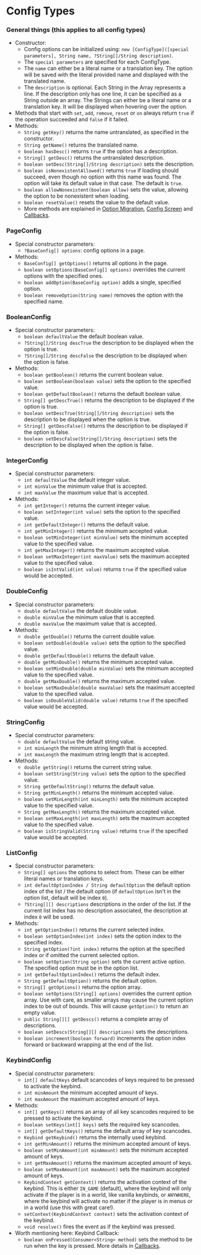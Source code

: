 ﻿# Config Types

### General things (this applies to all config types)
 - Constructor:
	 - Config options can be initialized using:
	 `new [ConfigType]([special parameters], String name, ?String[]/String description)`.
	 - The `special parameters` are specified for each ConfigType.
	 - The `name` can either be a literal name or a translation key. The option will be saved with the literal provided name and displayed with the translated name.
	 - The `description` is optional. Each String in the Array represents a line. If the description only has one line, it can be specified as a String outside an array. The Strings can either be a literal name or a translation key. It will be displayed when hovering over the option.
 - Methods that start with `set`, `add`, `remove`, `reset` or `on` always return `true` if the operation succeeded and `false` if it failed.
 - Methods:
	 - `String getKey()` returns the name untranslated, as specified in the constructor.
	 - `String getName()` returns the translated name.
	 - `boolean hasDesc()` returns `true` if the option has a description.
	 - `String[] getDesc()` returns the untranslated description.
	 - `boolean setDesc(String[]/String description)` sets the description.
	 - `boolean isNonexistentAllowed()` returns `true` if loading should succeed, even though no option with this name was found. The option will take its default value in that case. The default is `true`.
	 - `boolean allowNonexistent(boolean allow)` sets the value, allowing the option to be nonexistent when loading.
	 - `boolean resetValue()` resets the value to the default value.
	 - More methods are explained in [Option Migration](https://github.com/Tre5et/vanillaconfig/blob/v1.0.1/docs/MIGRATE.md), [Config Screen](https://github.com/Tre5et/vanillaconfig/blob/v1.0.1/docs/SCREEN.md) and [Callbacks](https://github.com/Tre5et/vanillaconfig/blob/v1.0.1/docs/CALLBACKS.md).

### PageConfig
 - Special constructor parameters:
	 - `?BaseConfig[] options`: config options in a page.
 - Methods:
	 - `BaseConfig[] getOptions()` returns all options in the page.
	 - `boolean setOptions(BaseConfig[] options)` overrides the current options with the specified ones.
	 - `boolean addOption(BaseConfig option)` adds a single, specified option.
	 - `boolean removeOption(String name)` removes the option with the specified name.

### BooleanConfig
 - Special constructor parameters:
	 - `boolean defaultValue` the default boolean value.
	 - `?String[]/String descTrue` the description to be displayed when the option is true.
	 - `?String[]/String descFalse` the description to be displayed when the option is false.
 - Methods:
	 - `boolean getBoolean()` returns the current boolean value.
	 - `boolean setBoolean(boolean value)` sets the option to the specified value.
	 - `boolean getDefaultBoolean()` returns the default boolean value.
	 - `String[] getDescTrue()` returns the description to be displayed if the option is true.
	 - `boolean setDescTrue(String[]/String description)` sets the description to be displayed when the option is true.
	 - `String[] getDescFalse()` returns the description to be displayed if the option is false.
	 - `boolean setDescFalse(String[]/String description)` sets the description to be displayed when the option is false.

### IntegerConfig
- Special constructor parameters:
	- `int defaultValue` the default integer value.
	- `int minValue` the minimum value that is accepted.
	- `int maxValue` the maximum value that is accepted.
- Methods:
	- `int getInteger()` returns the current integer value.
	- `boolean setInteger(int value)` sets the option to the specified value.
	- `int getDefaultInteger()` returns the default value.
	- `int getMinInteger()` returns the minimum accepted value.
	- `boolean setMinInteger(int minValue)` sets the minimum accepted value to the specified value.
	- `int getMaxInteger()` returns the maximum accepted value.
	- `boolean setMaxInteger(int maxValue)` sets the maximum accepted value to the specified value.
	- `boolean isIntValid(int value)` returns `true` if the specified value would be accepted.

### DoubleConfig
- Special constructor parameters:
	- `double defaultValue` the default double value.
	- `double minValue` the minimum value that is accepted.
	- `double maxValue` the maximum value that is accepted.
- Methods:
	- `double getDouble()` returns the current double value.
	- `boolean setDouble(double value)` sets the option to the specified value.
	- `double getDefaultDouble()` returns the default value.
	- `double getMinDouble()` returns the minimum accepted value.
	- `boolean setMinDouble(double minValue)` sets the minimum accepted value to the specified value.
	- `double getMaxDouble()` returns the maximum accepted value.
	- `boolean setMaxDouble(double maxValue)` sets the maximum accepted value to the specified value.
	- `boolean isDoubleValid(double value)` returns `true` if the specified value would be accepted.

### StringConfig
- Special constructor parameters:
	- `double defaultValue` the default string value.
	- `int minLength` the minimum string length that is accepted.
	- `int maxLength` the maximum string length that is accepted.
- Methods:
	- `double getString()` returns the current string value.
	- `boolean setString(String value)` sets the option to the specified value.
	- `String getDefaultString()` returns the default value.
	- `String getMinLength()` returns the minimum accepted value.
	- `boolean setMinLength(int minLength)` sets the minimum accepted value to the specified value.
	- `String getMaxLength()` returns the maximum accepted value.
	- `boolean setMaxLength(int maxLength)` sets the maximum accepted value to the specified value.
	- `boolean isStringValid(String value)` returns `true` if the specified value would be accepted.

### ListConfig
- Special constructor parameters:
	- `String[] options` the options to select from. These can be either literal names or translation keys.
	- `int defaultOptionIndex / String defaultOption` the default option index of the list / the default option (if `defaultOption` isn't in the option list, default will be index `0`).
	- `?String[][] descriptions` descriptions in the order of the list. If the current list index has no description associated, the description at index `0` will be used.
- Methods:
	- `int getOptionIndex()` returns the current selected index.
	- `boolean setOptionIndex(int index)` sets the option index to the specified index.
	- `String getOption(?int index)` returns the option at the specified index or if omitted the current selected option.
	- `boolean setOption(String option)` sets the current active option. The specified option must be in the option list.
	- `int getDefaultOptionIndex()` returns the default index.
	- `String getDefaultOption()` returns the default option.
	- `String[] getOptions()` returns the option array.
	- `boolean setOptions(String[] options)` overrides the current option array. Use with care, as smaller arrays may cause the current option index to be out of bounds. This will cause `getOption()` to return an empty value.
	- `public String[][] getDescs()` returns a complete array of descriptions.
	- `boolean setDescs(String[][] descriptions)` sets the descriptions.
	- `boolean increment(boolean forward)` increments the option index forward or backward wrapping at the end of the list.

### KeybindConfig
- Special constructor parameters:
	- `int[] defaultKeys` default scancodes of keys required to be pressed to activate the keybind.
	- `int minAmount` the minimum accepted amount of keys.
	- `int maxAmount` the maximum accepted amount of keys.
- 	Methods:
	- `int[] getKeys()` returns an array of all key scancodes required to be pressed to activate the keybind.
	- `boolean setKeys(int[] keys)` sets the required key scancodes.
	- `int[] getDefaultKeys()` returns the default array of key scancodes.
	- `Keybind getKeybind()` returns the internally used keybind.
	- `int getMinAmount()` returns the minimum accepted amount of keys.
	- `boolean setMinAmount(int minAmount)` sets the minimum accepted amount of keys.
	- `int getMaxAmount()` returns the maximum accepted amount of keys.
	- `boolean setMaxAmount(int maxAmount)` sets the maximum accepted amount of keys.
	- `KeybindContext getContext()` returns the activation context of the keybind. This is either `IN_GAME` (default), where the keybind will only activate if the player is in a world, like vanilla keybinds, or `ANYWHERE`, where the keybind will activate no matter if the player is in menus or in a world (use this with great care!).
	- `setContext(KeybindContext context)` sets the activation context of the keybind.
	- `void resolve()` fires the event as if the keybind was pressed.
- Worth mentioning here: Keybind Callback:
	- `boolean onPressed(Consumer<String> method)` sets the method to be run when the key is pressed. More details in [Callbacks](https://github.com/Tre5et/vanillaconfig/blob/v1.0.1/docs/CALLBACKS.md).
